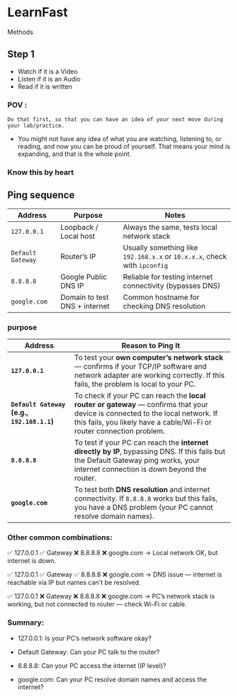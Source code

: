 # LearnFast
Methods
## Step 1
- Watch if it is a Video
- Listen if it is an Audio
- Read if it is written
### POV :
`Do that first, so that you can have an idea of your next move during your lab/practice.`
- You might not have any idea of what you are watching, listening to, or reading, and now you can be proud of yourself. That means your mind is expanding, and that is the whole point.
### Know this by heart
## Ping sequence
| Address           | Purpose                       | Notes                                                                     |
| ----------------- | ----------------------------- | ------------------------------------------------------------------------- |
| `127.0.0.1`       | Loopback / Local host         | Always the same, tests local network stack                                |
| `Default Gateway` | Router’s IP                   | Usually something like `192.168.x.x` or `10.x.x.x`, check with `ipconfig` |
| `8.8.8.8`         | Google Public DNS IP          | Reliable for testing internet connectivity (bypasses DNS)                 |
| `google.com`      | Domain to test DNS + internet | Common hostname for checking DNS resolution                               |

### purpose
| Address                                     | Reason to Ping It                                                                                                                                                                                       |
| ------------------------------------------- | ------------------------------------------------------------------------------------------------------------------------------------------------------------------------------------------------------- |
| **`127.0.0.1`**                             | To test your **own computer’s network stack** — confirms if your TCP/IP software and network adapter are working correctly. If this fails, the problem is local to your PC.                             |
| **`Default Gateway` (e.g., `192.168.1.1`)** | To check if your PC can reach the **local router or gateway** — confirms that your device is connected to the local network. If this fails, you likely have a cable/Wi-Fi or router connection problem. |
| **`8.8.8.8`**                               | To test if your PC can reach the **internet directly by IP**, bypassing DNS. If this fails but the Default Gateway ping works, your internet connection is down beyond the router.                      |
| **`google.com`**                            | To test both **DNS resolution** and internet connectivity. If `8.8.8.8` works but this fails, you have a DNS problem (your PC cannot resolve domain names).                                             |

###  Other common combinations:
✅ 127.0.0.1 ✅ Gateway ❌ 8.8.8.8 ❌ google.com -> Local network OK, but internet is down.

✅ 127.0.0.1 ✅ Gateway ✅ 8.8.8.8 ❌ google.com -> DNS issue — internet is reachable via IP but names can't be resolved.

✅ 127.0.0.1 ❌ Gateway ❌ 8.8.8.8 ❌ google.com -> PC’s network stack is working, but not connected to router — check Wi-Fi or cable.

### Summary:
- 127.0.0.1: Is your PC’s network software okay?

- Default Gateway: Can your PC talk to the router?

- 8.8.8.8: Can your PC access the internet (IP level)?

- google.com: Can your PC resolve domain names and access the internet?
